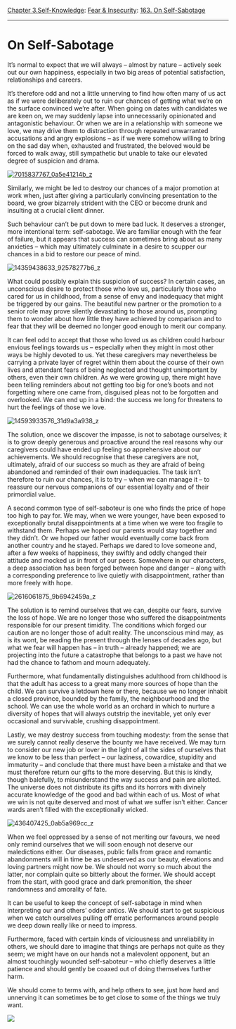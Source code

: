 [Chapter 3.Self-Knowledge](https://www.theschooloflife.com/thebookoflife/category/self-knowledge/): [Fear & Insecurity](https://www.theschooloflife.com/thebookoflife/category/self-knowledge/fear-insecurity/): [163. On Self-Sabotage](https://www.theschooloflife.com/thebookoflife/on-self-sabotage/)

* * *

# On Self-Sabotage

It’s normal to expect that we will always – almost by nature – actively seek out our own happiness, especially in two big areas of potential satisfaction, relationships and careers.

It’s therefore odd and not a little unnerving to find how often many of us act as if we were deliberately out to ruin our chances of getting what we’re on the surface convinced we’re after. When going on dates with candidates we are keen on, we may suddenly lapse into unnecessarily opinionated and antagonistic behaviour. Or when we are in a relationship with someone we love, we may drive them to distraction through repeated unwarranted accusations and angry explosions – as if we were somehow willing to bring on the sad day when, exhausted and frustrated, the beloved would be forced to walk away, still sympathetic but unable to take our elevated degree of suspicion and drama.

[![7015837767_0a5e41214b_z](https://www.theschooloflife.com/thebookoflife/wp-content/uploads/2015/12/7015837767_0a5e41214b_z.jpg)](http://www.thebookoflife.org/wp-content/uploads/2015/12/7015837767_0a5e41214b_z.jpg)

Similarly, we might be led to destroy our chances of a major promotion at work when, just after giving a particularly convincing presentation to the board, we grow bizarrely strident with the CEO or become drunk and insulting at a crucial client dinner.

Such behaviour can’t be put down to mere bad luck. It deserves a stronger, more intentional term: self-sabotage. We are familiar enough with the fear of failure, but it appears that success can sometimes bring about as many anxieties – which may ultimately culminate in a desire to scupper our chances in a bid to restore our peace of mind.

![14359438633_92578277b6_z](https://www.theschooloflife.com/thebookoflife/wp-content/uploads/2015/12/14359438633_92578277b6_z.jpg)

What could possibly explain this suspicion of success? In certain cases, an unconscious desire to protect those who love us, particularly those who cared for us in childhood, from a sense of envy and inadequacy that might be triggered by our gains. The beautiful new partner or the promotion to a senior role may prove silently devastating to those around us, prompting them to wonder about how little they have achieved by comparison and to fear that they will be deemed no longer good enough to merit our company.

It can feel odd to accept that those who loved us as children could harbour envious feelings towards us – especially when they might in most other ways be highly devoted to us. Yet these caregivers may nevertheless be carrying a private layer of regret within them about the course of their own lives and attendant fears of being neglected and thought unimportant by others, even their own children. As we were growing up, there might have been telling reminders about not getting too big for one’s boots and not forgetting where one came from, disguised pleas not to be forgotten and overlooked. We can end up in a bind: the success we long for threatens to hurt the feelings of those we love.

![14593933576_31d9a3a938_z](https://www.theschooloflife.com/thebookoflife/wp-content/uploads/2015/12/14593933576_31d9a3a938_z.jpg)

The solution, once we discover the impasse, is not to sabotage ourselves; it is to grow deeply generous and proactive around the real reasons why our caregivers could have ended up feeling so apprehensive about our achievements. We should recognise that these caregivers are not, ultimately, afraid of our success so much as they are afraid of being abandoned and reminded of their own inadequacies. The task isn’t therefore to ruin our chances, it is to try – when we can manage it – to reassure our nervous companions of our essential loyalty and of their primordial value.

A second common type of self-saboteur is one who finds the price of hope too high to pay for. We may, when we were younger, have been exposed to exceptionally brutal disappointments at a time when we were too fragile to withstand them. Perhaps we hoped our parents would stay together and they didn’t. Or we hoped our father would eventually come back from another country and he stayed. Perhaps we dared to love someone and, after a few weeks of happiness, they swiftly and oddly changed their attitude and mocked us in front of our peers. Somewhere in our characters, a deep association has been forged between hope and danger – along with a corresponding preference to live quietly with disappointment, rather than more freely with hope.

![2616061875_9b6942459a_z](https://www.theschooloflife.com/thebookoflife/wp-content/uploads/2015/12/2616061875_9b6942459a_z.jpg)

The solution is to remind ourselves that we can, despite our fears, survive the loss of hope. We are no longer those who suffered the disappointments responsible for our present timidity. The conditions which forged our caution are no longer those of adult reality. The unconscious mind may, as is its wont, be reading the present through the lenses of decades ago, but what we fear will happen has – in truth – already happened; we are projecting into the future a catastrophe that belongs to a past we have not had the chance to fathom and mourn adequately.

Furthermore, what fundamentally distinguishes adulthood from childhood is that the adult has access to a great many more sources of hope than the child. We can survive a letdown here or there, because we no longer inhabit a closed province, bounded by the family, the neighbourhood and the school. We can use the whole world as an orchard in which to nurture a diversity of hopes that will always outstrip the inevitable, yet only ever occasional and survivable, crushing disappointment.

Lastly, we may destroy success from touching modesty: from the sense that we surely cannot really deserve the bounty we have received. We may turn to consider our new job or lover in the light of all the sides of ourselves that we know to be less than perfect – our laziness, cowardice, stupidity and immaturity – and conclude that there must have been a mistake and that we must therefore return our gifts to the more deserving. But this is kindly, though balefully, to misunderstand the way success and pain are allotted. The universe does not distribute its gifts and its horrors with divinely accurate knowledge of the good and bad within each of us. Most of what we win is not quite deserved and most of what we suffer isn’t either. Cancer wards aren’t filled with the exceptionally wicked.

![436407425_0ab5a969cc_z](https://www.theschooloflife.com/thebookoflife/wp-content/uploads/2015/12/436407425_0ab5a969cc_z.jpg)

When we feel oppressed by a sense of not meriting our favours, we need only remind ourselves that we will soon enough not deserve our maledictions either. Our diseases, public falls from grace and romantic abandonments will in time be as undeserved as our beauty, elevations and loving partners might now be. We should not worry so much about the latter, nor complain quite so bitterly about the former. We should accept from the start, with good grace and dark premonition, the sheer randomness and amorality of fate.

It can be useful to keep the concept of self-sabotage in mind when interpreting our and others’ odder antics. We should start to get suspicious when we catch ourselves pulling off erratic performances around people we deep down really like or need to impress.

Furthermore, faced with certain kinds of viciousness and unreliability in others, we should dare to imagine that things are perhaps not quite as they seem; we might have on our hands not a malevolent opponent, but an almost touchingly wounded self-saboteur – who chiefly deserves a little patience and should gently be coaxed out of doing themselves further harm.

We should come to terms with, and help others to see, just how hard and unnerving it can sometimes be to get close to some of the things we truly want.

[![](https://img.youtube.com/vi/ni-Gqp9-Has/0.jpg)](https://www.youtube.com/embed/ni-Gqp9-Has '')
